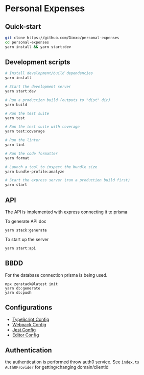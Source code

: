 # Personal Expenses

## Quick-start

```bash
git clone https://github.com/Ginxo/personal-expenses
cd personal-expenses
yarn install && yarn start:dev
```

## Development scripts

```sh
# Install development/build dependencies
yarn install

# Start the development server
yarn start:dev

# Run a production build (outputs to "dist" dir)
yarn build

# Run the test suite
yarn test

# Run the test suite with coverage
yarn test:coverage

# Run the linter
yarn lint

# Run the code formatter
yarn format

# Launch a tool to inspect the bundle size
yarn bundle-profile:analyze

# Start the express server (run a production build first)
yarn start
```

## API

The API is implemented with express connecting it to prisma

To generate API doc

```
yarn stack:generate
```

To start up the server

```
yarn start:api
```

## BBDD

For the database connection prisma is being used.

```
npx zenstack@latest init
yarn db:generate
yarn db:push
```

## Configurations

- [TypeScript Config](./tsconfig.json)
- [Webpack Config](./webpack.common.js)
- [Jest Config](./jest.config.js)
- [Editor Config](./.editorconfig)

## Authentication

the authentication is performed throw auth0 service. See `index.ts` `Auth0Provider` for getting/changing domain/clientId
